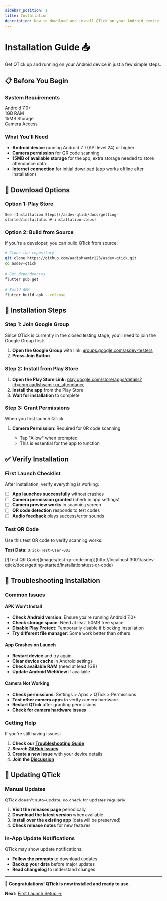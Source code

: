```yaml
---
sidebar_position: 1
title: Installation
description: How to download and install QTick on your Android device
---
```


# Installation Guide 📥

Get QTick up and running on your Android device in just a few simple steps.

## 📋 Before You Begin

### System Requirements

<div className="qtick-badge">Android 7.0+</div>
<div className="qtick-badge">1GB RAM</div>
<div className="qtick-badge">15MB Storage</div>
<div className="qtick-badge">Camera Access</div>

### What You'll Need

- **Android device** running Android 7.0 (API level 24) or higher
- **Camera permission** for QR code scanning
- **15MB of available storage** for the app, extra storage needed to store attendance data
- **Internet connection** for initial download (app works offline after installation)

## 🚀 Download Options

### Option 1: Play Store

    See [Installation Steps](/asdev-qtick/docs/getting-started/installation#-installation-steps)

### Option 2: Build from Source

If you're a developer, you can build QTick from source:

```bash
# Clone the repository
git clone https://github.com/aadishsamir123/asdev-qtick.git
cd asdev-qtick

# Get dependencies
flutter pub get

# Build APK
flutter build apk --release
```

## 📱 Installation Steps

### Step 1: Join Google Group

Since QTick is currently in the closed testing stage, you'll need to join the Google Group first:

1. **Open the Google Group** with link: [groups.google.com/asdev-testers](https://groups.google.com/asdev-testers)
2. **Press Join Button**

### Step 2: Install from Play Store

1. **Open the Play Store Link:** [play.google.com/store/apps/details?id=com.aadishsamir.qr_attendance](https://play.google.com/store/apps/details?id=com.aadishsamir.qr_attendance)
2. **Install the app** from the Play Store
3. **Wait for installation** to complete

### Step 3: Grant Permissions

When you first launch QTick:

1. **Camera Permission**: Required for QR code scanning

   - Tap "Allow" when prompted
   - This is essential for the app to function

## ✅ Verify Installation

### First Launch Checklist

After installation, verify everything is working:

- [ ] **App launches successfully** without crashes
- [ ] **Camera permission granted** (check in app settings)
- [ ] **Camera preview works** in scanning screen
- [ ] **QR code detection** responds to test codes
- [ ] **Audio feedback** plays success/error sounds

### Test QR Code

Use this test QR code to verify scanning works:

<div className="qtick-code-block">

**Test Data**: `QTick-Test-User-001`

</div>

<div className="qtick-screenshot-placeholder">
[![Test QR Code](images/test-qr-code.png)](http://localhost:3001/asdev-qtick/docs/getting-started/installation#test-qr-code)
</div>

## 🔧 Troubleshooting Installation

### Common Issues

#### APK Won't Install

- **Check Android version**: Ensure you're running Android 7.0+
- **Check storage space**: Need at least 50MB free space
- **Disable Play Protect**: Temporarily disable if blocking installation
- **Try different file manager**: Some work better than others

#### App Crashes on Launch

- **Restart device** and try again
- **Clear device cache** in Android settings
- **Check available RAM** (need at least 1GB)
- **Update Android WebView** if available

#### Camera Not Working

- **Check permissions**: Settings > Apps > QTick > Permissions
- **Test other camera apps** to verify camera hardware
- **Restart QTick** after granting permissions
- **Check for camera hardware issues**

### Getting Help

If you're still having issues:

1. **Check our [Troubleshooting Guide](../advanced/troubleshooting)**
2. **Search [GitHub Issues](https://github.com/aadishsamir123/asdev-qtick/issues)**
3. **Create a new issue** with your device details
4. **Join the [Discussion](https://github.com/aadishsamir123/asdev-qtick/discussions)**

## 🔄 Updating QTick

### Manual Updates

QTick doesn't auto-update, so check for updates regularly:

1. **Visit the releases page** periodically
2. **Download the latest version** when available
3. **Install over the existing app** (data will be preserved)
4. **Check release notes** for new features

### In-App Update Notifications

QTick may show update notifications:

- **Follow the prompts** to download updates
- **Backup your data** before major updates
- **Read changelog** to understand changes

---

**🎉 Congratulations! QTick is now installed and ready to use.**

**Next:** [First Launch Setup →](./first-launch)
